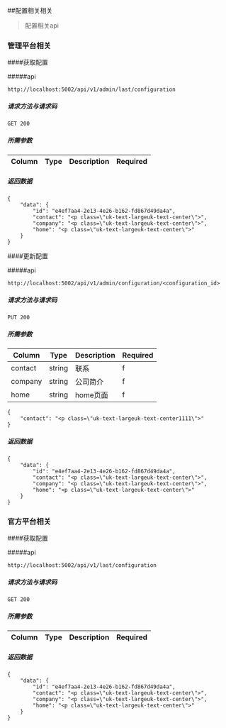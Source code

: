 ##配置相关相关

>配置相关api


### 管理平台相关

####获取配置

#####api

```angular2html
http://localhost:5002/api/v1/admin/last/configuration
```

##### 请求方法与请求码
```angular2html
GET 200
```

##### 所需参数
| Column | Type | Description | Required |
| --- | --- | --- | --- |

##### 返回数据

```angular2html
{
    "data": {
        "id": "e4ef7aa4-2e13-4e26-b162-fd867d49da4a",
        "contact": "<p class=\"uk-text-largeuk-text-center\">",
        "company": "<p class=\"uk-text-largeuk-text-center\">",
        "home": "<p class=\"uk-text-largeuk-text-center\">"
    }
}
```

####更新配置

#####api

```angular2html
http://localhost:5002/api/v1/admin/configuration/<configuration_id>
```

##### 请求方法与请求码
```angular2html
PUT 200
```

##### 所需参数
| Column | Type | Description | Required |
| --- | --- | --- | --- |
 contact                     | string                        |     联系      |  f  |
 company             | string                     |      公司简介     |     f     |
 home             | string                     |      home页面     |     f     |
 
```angular2html
{
	"contact": "<p class=\"uk-text-largeuk-text-center1111\">"
}
```


##### 返回数据

```angular2html
{
    "data": {
        "id": "e4ef7aa4-2e13-4e26-b162-fd867d49da4a",
        "contact": "<p class=\"uk-text-largeuk-text-center\">",
        "company": "<p class=\"uk-text-largeuk-text-center\">",
        "home": "<p class=\"uk-text-largeuk-text-center\">"
    }
}
```

### 官方平台相关

####获取配置

#####api

```angular2html
http://localhost:5002/api/v1/last/configuration
```

##### 请求方法与请求码
```angular2html
GET 200
```

##### 所需参数
| Column | Type | Description | Required |
| --- | --- | --- | --- |

##### 返回数据

```angular2html
{
    "data": {
        "id": "e4ef7aa4-2e13-4e26-b162-fd867d49da4a",
        "contact": "<p class=\"uk-text-largeuk-text-center\">",
        "company": "<p class=\"uk-text-largeuk-text-center\">",
        "home": "<p class=\"uk-text-largeuk-text-center\">"
    }
}
```
